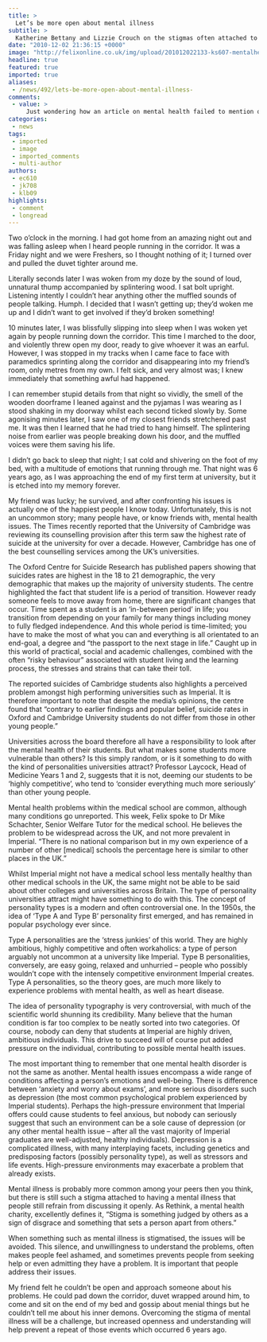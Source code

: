 ```yaml
---
title: >
  Let’s be more open about mental illness
subtitle: >
  Katherine Bettany and Lizzie Crouch on the stigmas often attached to mental illness
date: "2010-12-02 21:36:15 +0000"
image: "http://felixonline.co.uk/img/upload/201012022133-ks607-mentalhe.jpg"
headline: true
featured: true
imported: true
aliases:
 - /news/492/lets-be-more-open-about-mental-illness-
comments:
 - value: >
     Just wondering how an article on mental health failed to mention one of Imperial's finest achievements: the creation of London Nightline, the first Nightline in the country and a vital source of information and support for students outside of office hours! ,Just wondering how an article on mental health failed to mention one of Imperial's finest achievements: the creation of London Nightline, the first Nightline in the country and a vital source of information and support for students outside of office hours! ,Thank you for writing this. I, like many at Imperial (i suspect), have managed to get myself into a rut of severe anxiety that led to depression before. There is no doubt in my mind that the Imperial environment contributed to this and i suspect others will agree. It certainly isn't the sole cause though and i don't think anyone would say that in order to tackle such issues Imperial needs to drastically changes the way it delivers its education. What does need examining is the support network. This is s
categories:
 - news
tags:
 - imported
 - image
 - imported_comments
 - multi-author
authors:
 - ec610
 - jk708
 - klb09
highlights:
 - comment
 - longread
---
```


Two o’clock in the morning. I had got home from an amazing night out and was falling asleep when I heard people running in the corridor. It was a Friday night and we were Freshers, so I thought nothing of it; I turned over and pulled the duvet tighter around me.

Literally seconds later I was woken from my doze by the sound of loud, unnatural thump accompanied by splintering wood. I sat bolt upright. Listening intently I couldn’t hear anything other the muffled sounds of people talking. Humph. I decided that I wasn’t getting up; they’d woken me up and I didn’t want to get involved if they’d broken something!

10 minutes later, I was blissfully slipping into sleep when I was woken yet again by people running down the corridor. This time I marched to the door, and violently threw open my door, ready to give whoever it was an earful. However, I was stopped in my tracks when I came face to face with paramedics sprinting along the corridor and disappearing into my friend’s room, only metres from my own. I felt sick, and very almost was; I knew immediately that something awful had happened.

I can remember stupid details from that night so vividly, the smell of the wooden doorframe I leaned against and the pyjamas I was wearing as I stood shaking in my doorway whilst each second ticked slowly by. Some agonising minutes later, I saw one of my closest friends stretchered past me. It was then I learned that he had tried to hang himself. The splintering noise from earlier was people breaking down his door, and the muffled voices were them saving his life.

I didn’t go back to sleep that night; I sat cold and shivering on the foot of my bed, with a multitude of emotions that running through me. That night was 6 years ago, as I was approaching the end of my first term at university, but it is etched into my memory forever.

My friend was lucky; he survived, and after confronting his issues is actually one of the happiest people I know today. Unfortunately, this is not an uncommon story; many people have, or know friends with, mental health issues. The Times recently reported that the University of Cambridge was reviewing its counselling provision after this term saw the highest rate of suicide at the university for over a decade. However, Cambridge has one of the best counselling services among the UK’s universities.

The Oxford Centre for Suicide Research has published papers showing that suicides rates are highest in the 18 to 21 demographic, the very demographic that makes up the majority of university students. The centre highlighted the fact that student life is a period of transition. However ready someone feels to move away from home, there are significant changes that occur. Time spent as a student is an ‘in-between period’ in life; you transition from depending on your family for many things including money to fully fledged independence. And this whole period is time-limited; you have to make the most of what you can and everything is all orientated to an end-goal, a degree and “the passport to the next stage in life.” Caught up in this world of practical, social and academic challenges, combined with the often “risky behaviour” associated with student living and the learning process, the stresses and strains that can take their toll.

The reported suicides of Cambridge students also highlights a perceived problem amongst high performing universities such as Imperial. It is therefore important to note that despite the media’s opinions, the centre found that “contrary to earlier findings and popular belief, suicide rates in Oxford and Cambridge University students do not differ from those in other young people.”

Universities across the board therefore all have a responsibility to look after the mental health of their students. But what makes some students more vulnerable than others? Is this simply random, or is it something to do with the kind of personalities universities attract? Professor Laycock, Head of Medicine Years 1 and 2, suggests that it is not, deeming our students to be ‘highly competitive’, who tend to ‘consider everything much more seriously’ than other young people.

Mental health problems within the medical school are common, although many conditions go unreported. This week, Felix spoke to Dr Mike Schachter, Senior Welfare Tutor for the medical school. He believes the problem to be widespread across the UK, and not more prevalent in Imperial. “There is no national comparison but in my own experience of a number of other [medical] schools the percentage here is similar to other places in the UK.”

Whilst Imperial might not have a medical school less mentally healthy than other medical schools in the UK, the same might not be able to be said about other colleges and universities across Britain. The type of personality universities attract might have something to do with this. The concept of personality types is a modern and often controversial one. In the 1950s, the idea of ‘Type A and Type B’ personality first emerged, and has remained in popular psychology ever since.

Type A personalities are the ‘stress junkies’ of this world. They are highly ambitious, highly competitive and often workaholics: a type of person arguably not uncommon at a university like Imperial. Type B personalities, conversely, are easy going, relaxed and unhurried – people who possibly wouldn’t cope with the intensely competitive environment Imperial creates. Type A personalities, so the theory goes, are much more likely to experience problems with mental health, as well as heart disease.

The idea of personality typography is very controversial, with much of the scientific world shunning its credibility. Many believe that the human condition is far too complex to be neatly sorted into two categories. Of course, nobody can deny that students at Imperial are highly driven, ambitious individuals. This drive to succeed will of course put added pressure on the individual, contributing to possible mental health issues.

The most important thing to remember that one mental health disorder is not the same as another. Mental health issues encompass a wide range of conditions affecting a person’s emotions and well-being. There is difference between ‘anxiety and worry about exams’, and more serious disorders such as depression (the most common psychological problem experienced by Imperial students). Perhaps the high-pressure environment that Imperial offers could cause students to feel anxious, but nobody can seriously suggest that such an environment can be a sole cause of depression (or any other mental health issue – after all the vast majority of Imperial graduates are well-adjusted, healthy individuals). Depression is a complicated illness, with many interplaying facets, including genetics and predisposing factors (possibly personality type), as well as stressors and life events. High-pressure environments may exacerbate a problem that already exists.

Mental illness is probably more common among your peers then you think, but there is still such a stigma attached to having a mental illness that people still refrain from discussing it openly. As Rethink, a mental health charity, excellently defines it, “Stigma is something judged by others as a sign of disgrace and something that sets a person apart from others.”

When something such as mental illness is stigmatised, the issues will be avoided. This silence, and unwillingness to understand the problems, often makes people feel ashamed, and sometimes prevents people from seeking help or even admitting they have a problem. It is important that people address their issues.

My friend felt he couldn’t be open and approach someone about his problems. He could pad down the corridor, duvet wrapped around him, to come and sit on the end of my bed and gossip about menial things but he couldn’t tell me about his inner demons. Overcoming the stigma of mental illness will be a challenge, but increased openness and understanding will help prevent a repeat of those events which occurred 6 years ago.
